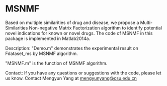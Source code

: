 # MSNMF
Based on multiple similarities of drug and disease, we propose a Multi-Similarities Non-negative Matrix Factorization algorithm to identify potential novel indications for known or novel drugs.
The code of MSNMF in this package is implemented in Matlab2014a.

Description: 
"Demo.m" demonstrates the experimental result on Fdataset_ms by MSNMF algorithm.

"MSNMF.m" is the function of MSNMF algorithm.

Contact:
If you have any questions or suggestions with the code, please let us know. 
Contact Mengyun Yang at mengyunyang@csu.edu.cn
